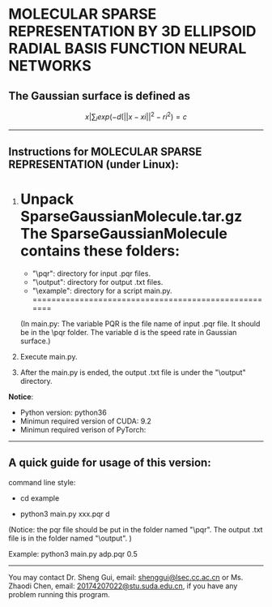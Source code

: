 # MOLECULAR SPARSE REPRESENTATION BY 3D ELLIPSOID RADIAL BASIS FUNCTION NEURAL NETWORKS

## The Gaussian surface is defined as
```math
{x| \sum_{i} exp(-d(||x-xi||^2 - ri^2)=c }
```
------------------------------------------------------------------------------------------------------------------------ 
## Instructions for MOLECULAR SPARSE REPRESENTATION (under Linux): 
1. Unpack SparseGaussianMolecule.tar.gz
   The SparseGaussianMolecule contains these folders:
   =====================================================
   - "\pqr": directory for input .pqr files.
   - "\output": directory for output .txt files.
   - "\example": directory for a script main.py.
   =====================================================
    
    (In main.py: The variable PQR is the file name of input .pqr file. It should be in the \pqr folder. The variable d is the speed rate in Gaussian surface.)
2. Execute main.py. 
3. After the main.py is ended, the output .txt file is under the "\output" directory.

**Notice**: 
- Python version: python36
- Minimun required version of CUDA: 9.2
- Minimun required verison of PyTorch: 
------------------------------------------------------------------------------------------------------------------------ 
## A quick guide for usage of this version:
command line style:

- cd example

- python3 main.py xxx.pqr d

(Notice: the pqr file should be put in the folder named "\pqr". The output .txt file is in the folder named "\output". )

Example: python3 main.py adp.pqr 0.5

------------------------------------------------------------------------------------------------------------------------
You may contact Dr. Sheng Gui, email: shenggui@lsec.cc.ac.cn or Ms. Zhaodi Chen, email: 20174207022@stu.suda.edu.cn, if you have any problem running this program.
   

